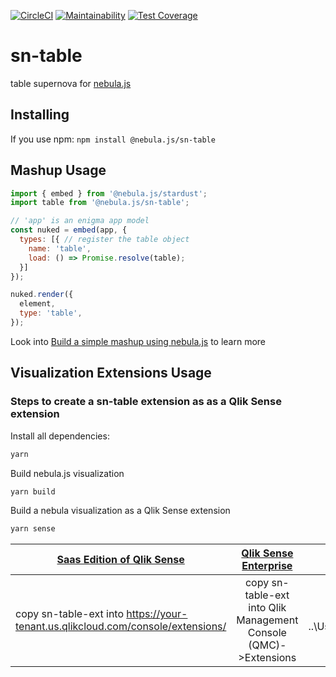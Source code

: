 [![CircleCI](https://circleci.com/gh/qlik-oss/sn-table.svg?style=shield)](https://circleci.com/gh/qlik-oss/sn-table)
[![Maintainability](https://api.codeclimate.com/v1/badges/cffe9ecd336c16de6dc2/maintainability)](https://codeclimate.com/github/qlik-oss/sn-table/maintainability)
[![Test Coverage](https://api.codeclimate.com/v1/badges/cffe9ecd336c16de6dc2/test_coverage)](https://codeclimate.com/github/qlik-oss/sn-table/test_coverage)

# sn-table

table supernova for [nebula.js](https://qlik.dev/libraries-and-tools/nebulajs)

## Installing

If you use npm: `npm install @nebula.js/sn-table`

## Mashup Usage

```js
import { embed } from '@nebula.js/stardust';
import table from '@nebula.js/sn-table';

// 'app' is an enigma app model
const nuked = embed(app, {
  types: [{ // register the table object
    name: 'table',
    load: () => Promise.resolve(table);
  }]
});

nuked.render({
  element,
  type: 'table',
});
```

Look into [Build a simple mashup using nebula.js](https://qlik.dev/tutorials/build-a-simple-mashup-using-nebulajs) to learn more

## Visualization Extensions Usage

### Steps to create a sn-table extension as as a Qlik Sense extension

Install all dependencies:

```sh
yarn
```

Build nebula.js visualization

```sh
yarn build
```

Build a nebula visualization as a Qlik Sense extension

```sh
yarn sense
```

| [Saas Edition of Qlik Sense](https://help.qlik.com/en-US/cloud-services/Subsystems/Hub/Content/Sense_Hub/Admin/mc-extensions.htm) | [Qlik Sense Enterprise](https://help.qlik.com/en-US/sense-developer/May2021/Subsystems/Extensions/Content/Sense_Extensions/Howtos/deploy-extensions.htm) | [Qlik Sense Desktop](https://help.qlik.com/en-US/sense-developer/May2021/Subsystems/Extensions/Content/Sense_Extensions/Howtos/deploy-extensions.htm) |
| --------------------------------------------------------------------------------------------------------------------------------- | :------------------------------------------------------------------------------------------------------------------------------------------------------: | ----------------------------------------------------------------------------------------------------------------------------------------------------: |
| copy sn-table-ext into https://your-tenant.us.qlikcloud.com/console/extensions/                                                   |                                             copy sn-table-ext into Qlik Management Console (QMC)->Extensions                                             |                                                                            copy sn-table-ext into ..\Users\<UserName>\Documents\Qlik\Sense\Extensions |
